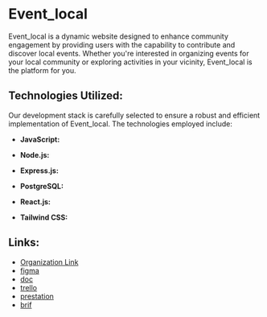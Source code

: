 # Event_local

Event_local is a dynamic website designed to enhance community engagement by providing users with the capability to contribute and discover local events. Whether you're interested in organizing events for your local community or exploring activities in your vicinity, Event_local is the platform for you.

## Technologies Utilized:

Our development stack is carefully selected to ensure a robust and efficient implementation of Event_local. The technologies employed include:

- **JavaScript:** 
  
- **Node.js:** 

- **Express.js:** 

- **PostgreSQL:** 

- **React.js:** 

- **Tailwind CSS:** 

## Links:

- [Organization Link](https://github.com/EventWizards/EventWizards)
- [figma](https://www.figma.com/file/Tw93d2XLDCR5ghhmwqjBjX/Event-Wizards?type=design&node-id=2%3A9&mode=design&t=ak2kABdEmdaq6poz-1)
- [doc](https://docs.google.com/document/d/1ZIDZODj9x29LAEpekLdpmrs3Ybv3dGFb/edit?usp=sharing&ouid=117336614558209650737&rtpof=true&sd=true)
- [trello](https://trello.com/b/WUH9IwSX/event)
- [prestation](https://www.canva.com/design/DAF1rT8-PL4/mICrmeJoZrT7Zljxf3EH6Q/edit?utm_content=DAF1rT8-PL4&utm_campaign=designshare&utm_medium=link2&utm_source=sharebutton)
- [brif](https://docs.google.com/document/d/1wDcayIuut3k1UTJIcO1EUjZ8gZ20c9w_/edit?usp=sharing&ouid=117336614558209650737&rtpof=true&sd=true)
